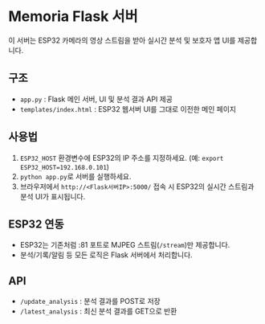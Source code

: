 # Memoria Flask 서버

이 서버는 ESP32 카메라의 영상 스트림을 받아 실시간 분석 및 보호자 앱 UI를 제공합니다.

## 구조
- `app.py` : Flask 메인 서버, UI 및 분석 결과 API 제공
- `templates/index.html` : ESP32 웹서버 UI를 그대로 이전한 메인 페이지

## 사용법
1. `ESP32_HOST` 환경변수에 ESP32의 IP 주소를 지정하세요. (예: `export ESP32_HOST=192.168.0.101`)
2. `python app.py`로 서버를 실행하세요.
3. 브라우저에서 `http://<Flask서버IP>:5000/` 접속 시 ESP32의 실시간 스트림과 분석 UI가 표시됩니다.

## ESP32 연동
- ESP32는 기존처럼 :81 포트로 MJPEG 스트림(`/stream`)만 제공합니다.
- 분석/기록/알림 등 모든 로직은 Flask 서버에서 처리합니다.

## API
- `/update_analysis` : 분석 결과를 POST로 저장
- `/latest_analysis` : 최신 분석 결과를 GET으로 반환 